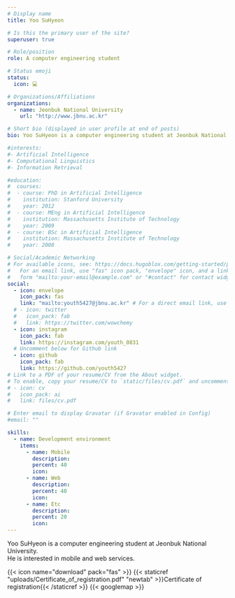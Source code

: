 ```yaml
---
# Display name
title: Yoo SuHyeon

# Is this the primary user of the site?
superuser: true

# Role/position
role: A computer engineering student

# Status emoji
status:
  icon: 💻

# Organizations/Affiliations
organizations:
  - name: Jeonbuk National University
    url: "http://www.jbnu.ac.kr"

# Short bio (displayed in user profile at end of posts)
bio: Yoo SuHyeon is a computer engineering student at Jeonbuk National University. He is interested in mobile and web services.

#interests:
#- Artificial Intelligence
#- Computational Linguistics
#- Information Retrieval

#education:
#  courses:
#  - course: PhD in Artificial Intelligence
#    institution: Stanford University
#    year: 2012
#  - course: MEng in Artificial Intelligence
#    institution: Massachusetts Institute of Technology
#    year: 2009
#  - course: BSc in Artificial Intelligence
#    institution: Massachusetts Institute of Technology
#    year: 2008

# Social/Academic Networking
# For available icons, see: https://docs.hugoblox.com/getting-started/page-builder/#icons
#   For an email link, use "fas" icon pack, "envelope" icon, and a link in the
#   form "mailto:your-email@example.com" or "#contact" for contact widget.
social:
  - icon: envelope
    icon_pack: fas
    link: "mailto:youth5427@jbnu.ac.kr" # For a direct email link, use "mailto:test@example.org".
  # - icon: twitter
  #   icon_pack: fab
  #   link: https://twitter.com/wowchemy
  - icon: instagram
    icon_pack: fab
    link: https://instagram.com/youth_0831
  # Uncomment below for Github link
  - icon: github
    icon_pack: fab
    link: https://github.com/youth5427
# Link to a PDF of your resume/CV from the About widget.
# To enable, copy your resume/CV to `static/files/cv.pdf` and uncomment the lines below.
# - icon: cv
#   icon_pack: ai
#   link: files/cv.pdf

# Enter email to display Gravatar (if Gravatar enabled in Config)
#email: ""

skills:
  - name: Development environment
    items:
      - name: Mobile
        description:
        percent: 40
        icon:
      - name: Web
        description:
        percent: 40
        icon:
      - name: Etc
        description:
        percent: 20
        icon:
---
```


Yoo SuHyeon is a computer engineering student at Jeonbuk National University. <br>He is interested in mobile and web services.

{{< icon name="download" pack="fas" >}} {{< staticref "uploads/Certificate_of_registration.pdf" "newtab" >}}Certificate of registration{{< /staticref >}}
{{< googlemap >}}
